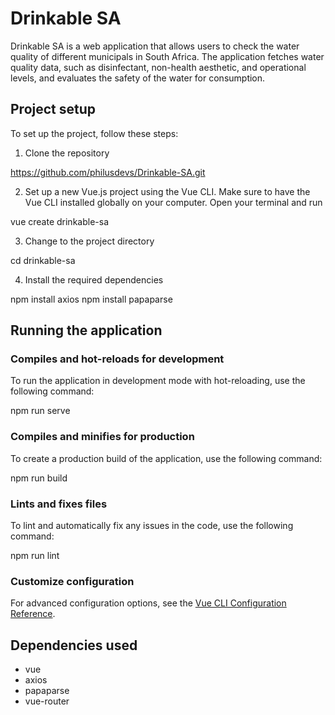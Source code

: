 # Drinkable SA

Drinkable SA is a web application that allows users to check the water quality of different municipals in South Africa. The application fetches water quality data, such as disinfectant, non-health aesthetic, and operational levels, and evaluates the safety of the water for consumption.

## Project setup
To set up the project, follow these steps:

1. Clone the repository

https://github.com/philusdevs/Drinkable-SA.git


2. Set up a new Vue.js project using the Vue CLI. Make sure to have the Vue CLI installed globally on your computer. Open your terminal and run

vue create drinkable-sa

3. Change to the project directory

cd drinkable-sa


4. Install the required dependencies

npm install axios
npm install papaparse

## Running the application

### Compiles and hot-reloads for development
To run the application in development mode with hot-reloading, use the following command:

npm run serve


### Compiles and minifies for production
To create a production build of the application, use the following command:

npm run build


### Lints and fixes files
To lint and automatically fix any issues in the code, use the following command:

npm run lint


### Customize configuration
For advanced configuration options, see the [Vue CLI Configuration Reference](https://cli.vuejs.org/config/).

## Dependencies used

- vue
- axios
- papaparse
- vue-router




